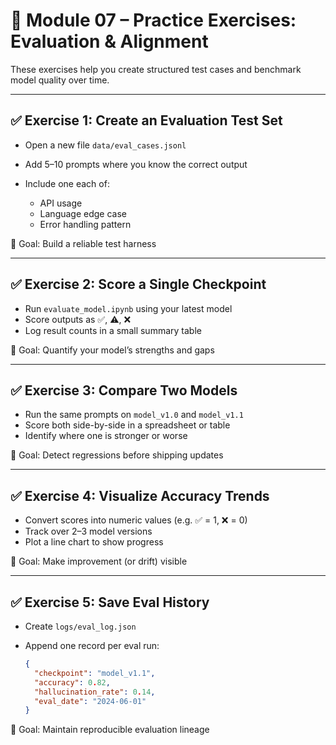 # 🧪 Module 07 – Practice Exercises: Evaluation & Alignment

These exercises help you create structured test cases and benchmark model quality over time.

---

## ✅ Exercise 1: Create an Evaluation Test Set

* Open a new file `data/eval_cases.jsonl`
* Add 5–10 prompts where you know the correct output
* Include one each of:

  * API usage
  * Language edge case
  * Error handling pattern

🎯 Goal: Build a reliable test harness

---

## ✅ Exercise 2: Score a Single Checkpoint

* Run `evaluate_model.ipynb` using your latest model
* Score outputs as ✅, ⚠️, ❌
* Log result counts in a small summary table

🎯 Goal: Quantify your model’s strengths and gaps

---

## ✅ Exercise 3: Compare Two Models

* Run the same prompts on `model_v1.0` and `model_v1.1`
* Score both side-by-side in a spreadsheet or table
* Identify where one is stronger or worse

🎯 Goal: Detect regressions before shipping updates

---

## ✅ Exercise 4: Visualize Accuracy Trends

* Convert scores into numeric values (e.g. ✅ = 1, ❌ = 0)
* Track over 2–3 model versions
* Plot a line chart to show progress

🎯 Goal: Make improvement (or drift) visible

---

## ✅ Exercise 5: Save Eval History

* Create `logs/eval_log.json`
* Append one record per eval run:

  ```json
  {
    "checkpoint": "model_v1.1",
    "accuracy": 0.82,
    "hallucination_rate": 0.14,
    "eval_date": "2024-06-01"
  }
  ```

🎯 Goal: Maintain reproducible evaluation lineage
